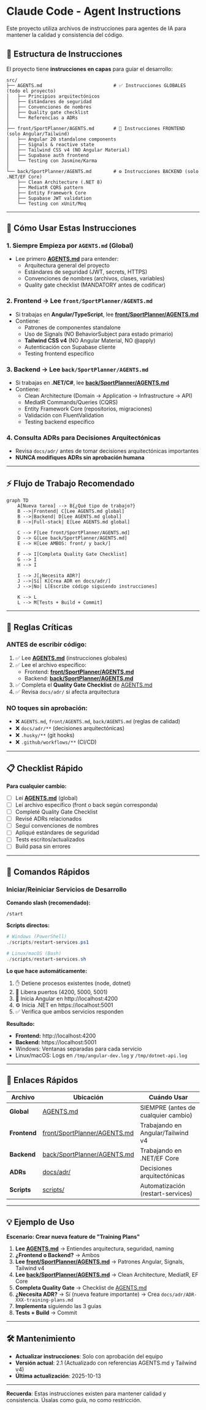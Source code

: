 # Claude Code - Agent Instructions

Este proyecto utiliza archivos de instrucciones para agentes de IA para mantener la calidad y consistencia del código.

## 📂 Estructura de Instrucciones

El proyecto tiene **instrucciones en capas** para guiar el desarrollo:

```
src/
├── AGENTS.md                          # ✅ Instrucciones GLOBALES (todo el proyecto)
│   ├── Principios arquitectónicos
│   ├── Estándares de seguridad
│   ├── Convenciones de nombres
│   ├── Quality gate checklist
│   └── Referencias a ADRs
│
├── front/SportPlanner/AGENTS.md       # 🎨 Instrucciones FRONTEND (solo Angular/Tailwind)
│   ├── Angular 20 standalone components
│   ├── Signals & reactive state
│   ├── Tailwind CSS v4 (NO Angular Material)
│   ├── Supabase auth frontend
│   └── Testing con Jasmine/Karma
│
└── back/SportPlanner/AGENTS.md        # ⚙️ Instrucciones BACKEND (solo .NET/EF Core)
    ├── Clean Architecture (.NET 8)
    ├── MediatR CQRS pattern
    ├── Entity Framework Core
    ├── Supabase JWT validation
    └── Testing con xUnit/Moq
```

---

## 🎯 Cómo Usar Estas Instrucciones

### 1. **Siempre Empieza por `AGENTS.md` (Global)**
   - Lee primero **[AGENTS.md](AGENTS.md)** para entender:
     - Arquitectura general del proyecto
     - Estándares de seguridad (JWT, secrets, HTTPS)
     - Convenciones de nombres (archivos, clases, variables)
     - Quality gate checklist (MANDATORY antes de codificar)

### 2. **Frontend → Lee `front/SportPlanner/AGENTS.md`**
   - Si trabajas en **Angular/TypeScript**, lee **[front/SportPlanner/AGENTS.md](front/SportPlanner/AGENTS.md)**
   - Contiene:
     - Patrones de componentes standalone
     - Uso de Signals (NO BehaviorSubject para estado primario)
     - **Tailwind CSS v4** (NO Angular Material, NO @apply)
     - Autenticación con Supabase cliente
     - Testing frontend específico

### 3. **Backend → Lee `back/SportPlanner/AGENTS.md`**
   - Si trabajas en **.NET/C#**, lee **[back/SportPlanner/AGENTS.md](back/SportPlanner/AGENTS.md)**
   - Contiene:
     - Clean Architecture (Domain → Application → Infrastructure → API)
     - MediatR Commands/Queries (CQRS)
     - Entity Framework Core (repositorios, migraciones)
     - Validación con FluentValidation
     - Testing backend específico

### 4. **Consulta ADRs para Decisiones Arquitectónicas**
   - Revisa `docs/adr/` antes de tomar decisiones arquitectónicas importantes
   - **NUNCA modifiques ADRs sin aprobación humana**

---

## ⚡ Flujo de Trabajo Recomendado

```mermaid
graph TD
    A[Nueva tarea] --> B{¿Qué tipo de trabajo?}
    B -->|Frontend| C[Lee AGENTS.md global]
    B -->|Backend| D[Lee AGENTS.md global]
    B -->|Full-stack| E[Lee AGENTS.md global]

    C --> F[Lee front/SportPlanner/AGENTS.md]
    D --> G[Lee back/SportPlanner/AGENTS.md]
    E --> H[Lee AMBOS: front/ y back/]

    F --> I[Completa Quality Gate Checklist]
    G --> I
    H --> I

    I --> J[¿Necesita ADR?]
    J -->|Sí| K[Crea ADR en docs/adr/]
    J -->|No| L[Escribe código siguiendo instrucciones]

    K --> L
    L --> M[Tests + Build + Commit]
```

---

## 🚨 Reglas Críticas

### **ANTES de escribir código:**
1. ✅ Lee **[AGENTS.md](AGENTS.md)** (instrucciones globales)
2. ✅ Lee el archivo específico:
   - Frontend: **[front/SportPlanner/AGENTS.md](front/SportPlanner/AGENTS.md)**
   - Backend: **[back/SportPlanner/AGENTS.md](back/SportPlanner/AGENTS.md)**
3. ✅ Completa el **Quality Gate Checklist** de [AGENTS.md](AGENTS.md)
4. ✅ Revisa `docs/adr/` si afecta arquitectura

### **NO toques sin aprobación:**
- ❌ `AGENTS.md`, `front/AGENTS.md`, `back/AGENTS.md` (reglas de calidad)
- ❌ `docs/adr/**` (decisiones arquitectónicas)
- ❌ `.husky/**` (git hooks)
- ❌ `.github/workflows/**` (CI/CD)

---

## 📋 Checklist Rápido

**Para cualquier cambio:**
- [ ] Leí **[AGENTS.md](AGENTS.md)** (global)
- [ ] Leí archivo específico (front o back según corresponda)
- [ ] Completé Quality Gate Checklist
- [ ] Revisé ADRs relacionados
- [ ] Seguí convenciones de nombres
- [ ] Apliqué estándares de seguridad
- [ ] Tests escritos/actualizados
- [ ] Build pasa sin errores

---

## 🚀 Comandos Rápidos

### Iniciar/Reiniciar Servicios de Desarrollo

**Comando slash (recomendado):**
```
/start
```

**Scripts directos:**
```powershell
# Windows (PowerShell)
./scripts/restart-services.ps1

# Linux/macOS (Bash)
./scripts/restart-services.sh
```

**Lo que hace automáticamente:**
1. ✋ Detiene procesos existentes (node, dotnet)
2. 🧹 Libera puertos (4200, 5000, 5001)
3. 🎨 Inicia Angular en http://localhost:4200
4. ⚙️ Inicia .NET en https://localhost:5001
5. ✅ Verifica que ambos servicios responden

**Resultado:**
- **Frontend:** http://localhost:4200
- **Backend:** https://localhost:5001
- Windows: Ventanas separadas para cada servicio
- Linux/macOS: Logs en `/tmp/angular-dev.log` y `/tmp/dotnet-api.log`

---

## 🔗 Enlaces Rápidos

| Archivo | Ubicación | Cuándo Usar |
|---------|-----------|-------------|
| **Global** | [AGENTS.md](AGENTS.md) | SIEMPRE (antes de cualquier cambio) |
| **Frontend** | [front/SportPlanner/AGENTS.md](front/SportPlanner/AGENTS.md) | Trabajando en Angular/Tailwind v4 |
| **Backend** | [back/SportPlanner/AGENTS.md](back/SportPlanner/AGENTS.md) | Trabajando en .NET/EF Core |
| **ADRs** | [docs/adr/](docs/adr/) | Decisiones arquitectónicas |
| **Scripts** | [scripts/](scripts/) | Automatización (restart-services) |

---

## 💡 Ejemplo de Uso

**Escenario: Crear nueva feature de "Training Plans"**

1. **Lee [AGENTS.md](AGENTS.md)** → Entiendes arquitectura, seguridad, naming
2. **¿Frontend o Backend?** → Ambos
3. **Lee [front/SportPlanner/AGENTS.md](front/SportPlanner/AGENTS.md)** → Patrones Angular, Signals, Tailwind v4
4. **Lee [back/SportPlanner/AGENTS.md](back/SportPlanner/AGENTS.md)** → Clean Architecture, MediatR, EF Core
5. **Completa Quality Gate** → Checklist de [AGENTS.md](AGENTS.md)
6. **¿Necesita ADR?** → Sí (nueva feature importante) → Crea `docs/adr/ADR-XXX-training-plans.md`
7. **Implementa** siguiendo las 3 guías
8. **Tests + Build** → Commit

---

## 🛠️ Mantenimiento

- **Actualizar instrucciones**: Solo con aprobación del equipo
- **Versión actual**: 2.1 (Actualizado con referencias AGENTS.md y Tailwind v4)
- **Última actualización**: 2025-10-13

---

**Recuerda**: Estas instrucciones existen para mantener calidad y consistencia. Úsalas como guía, no como restricción.

